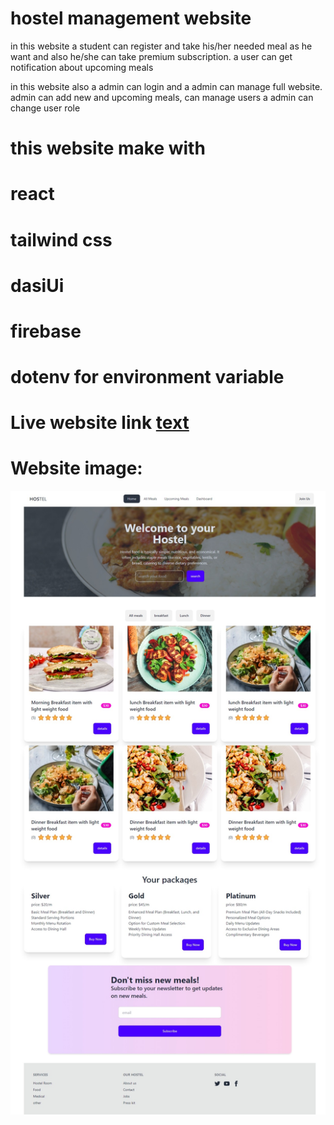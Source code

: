 # hostel management website 
in this website a student can register and take his/her needed meal as he want and also he/she can take premium subscription. a user can get notification about upcoming meals

in this website also a admin can login and a admin can manage full website. admin can add new and upcoming meals, can manage users a admin can change user role 

# this website make with 
# react
# tailwind css
# dasiUi
# firebase 
# dotenv for environment variable

# Live website link [text](https://ssaignment12.web.app/)

# Website image:
<img src="./public/full.jpeg"/>